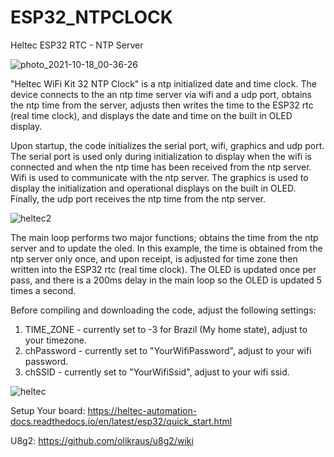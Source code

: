 # ESP32_NTPCLOCK
Heltec ESP32 RTC - NTP Server 


![photo_2021-10-18_00-36-26](https://user-images.githubusercontent.com/72607039/137672384-09297191-34c0-4c7a-b5a8-ce79c590750d.jpg)


"Heltec WiFi Kit 32 NTP Clock" is a ntp initialized date and time clock. 
The device connects to the an ntp time server via wifi and a udp port, obtains the ntp time from the server, adjusts then writes
the time to the ESP32 rtc (real time clock), and displays the date and time on the built in OLED display.

Upon startup, the code initializes the serial port, wifi, graphics and udp port.  The serial port is used only during initialization to display when the wifi is connected and when the ntp time has been received from the ntp server.  
Wifi is used to communicate with the ntp server.  The graphics is used to display the initialization and operational displays on the built in OLED.  Finally, the udp port receives the ntp time from the ntp server.

![heltec2](https://user-images.githubusercontent.com/72607039/137674802-38433452-5c77-4d39-966e-9c793261293f.jpg)


The main loop performs two major functions; obtains the time from the ntp server and to update the oled.
In this example, the time is obtained from the ntp server only once, and upon receipt, is adjusted for time zone then written into the ESP32 rtc (real time clock).
The OLED is updated once per pass, and there is a 200ms delay in the main loop so the OLED is updated 5 times a second.

Before compiling and downloading the code, adjust the following settings:
1) TIME_ZONE  - currently set to -3 for Brazil (My home state), adjust to your timezone.
2) chPassword - currently set to "YourWifiPassword", adjust to your wifi password.
3) chSSID     - currently set to "YourWifiSsid", adjust to your wifi ssid.


![heltec](https://user-images.githubusercontent.com/72607039/137672252-1cd1f805-63fc-47e1-98c5-f1d9968d2539.jpg)


Setup Your board:
https://heltec-automation-docs.readthedocs.io/en/latest/esp32/quick_start.html

U8g2:
https://github.com/olikraus/u8g2/wiki